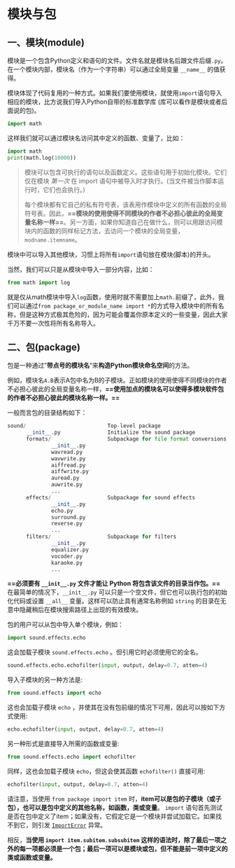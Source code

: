 # 模块与包

## 一、模块(module)

模块是一个包含Python定义和语句的文件。文件名就是模块名后跟文件后缀`.py`。在一个模块内部，模块名（作为一个字符串）可以通过全局变量 `__name__` 的值获得。

模块体现了代码复用的一种方式。如果我们要使用模块，就使用`import`语句导入相应的模块，比方说我们导入Python自带的标准数学库 (库可以看作是模块或者后面说的包)。

```python
import math
```

这样我们就可以通过模块名访问其中定义的函数、变量了，比如：

```python
import math
print(math.log(10000))
```

> 模块可以包含可执行的语句以及函数定义。这些语句用于初始化模块。它们仅在模块 *第一次* 在 import 语句中被导入时才执行。(当文件被当作脚本运行时，它们也会执行。)
>
> 每个模块都有它自己的私有符号表，该表用作模块中定义的所有函数的全局符号表。因此，**==模块的使用使得不同模块的作者不必担心彼此的全局变量名称一样==**。另一方面，如果你知道自己在做什么，则可以用跟访问模块内的函数的同样标记方法，去访问一个模块的全局变量，`modname.itemname`。

模块中可以导入其他模块，习惯上将所有`import`语句放在模块(脚本)的开头。

当然，我们可以只是从模块中导入一部分内容，比如：

```python
from math import log
```

就是仅从math模块中导入`log`函数，使用时就不需要加上`math.`前缀了，此外，我们可以通过`from package_or_module_name import *`的方式导入模块中的所有名称，但是这种方式极其危险的，因为可能会覆盖你原本定义的一些变量，因此大家千万不要一次性将所有名称导入。



## 二、包(package)

包是一种通过”**带点号的模块名**“来**构造Python模块命名空间**的方法。

例如，模块名`A.B`表示A包中名为B的子模块。正如模块的使用使得不同模块的作者不必担心彼此的全局变量名称一样，**==使用加点的模块名可以使得多模块软件包的作者不必担心彼此的模块名称一样。==**

一般而言包的目录结构如下：

```python
sound/                          Top-level package
      __init__.py               Initialize the sound package
      formats/                  Subpackage for file format conversions
              __init__.py
              wavread.py
              wavwrite.py
              aiffread.py
              aiffwrite.py
              auread.py
              auwrite.py
              ...
      effects/                  Subpackage for sound effects
              __init__.py
              echo.py
              surround.py
              reverse.py
              ...
      filters/                  Subpackage for filters
              __init__.py
              equalizer.py
              vocoder.py
              karaoke.py
              ...
```

**==必须要有 `__init__.py` 文件才能让 Python 将包含该文件的目录当作包。==**  在最简单的情况下，`__init__.py` 可以只是一个空文件，但它也可以执行包的初始化代码或设置 `__all__` 变量。这样可以防止具有通常名称例如 `string` 的目录在无意中隐藏稍后在模块搜索路径上出现的有效模块。

包的用户可以从包中导入单个模块，例如：

```python
import sound.effects.echo
```

这会加载子模块 `sound.effects.echo` 。但引用它时必须使用它的全名。

```python
sound.effects.echo.echofilter(input, output, delay=0.7, atten=4)
```

导入子模块的另一种方法是:

```python
from sound.effects import echo
```

这也会加载子模块 `echo` ，并使其在没有包前缀的情况下可用，因此可以按如下方式使用:

```python
echo.echofilter(input, output, delay=0.7, atten=4)
```

另一种形式是直接导入所需的函数或变量:

```python
from sound.effects.echo import echofilter
```

同样，这也会加载子模块 `echo`，但这会使其函数 `echofilter()` 直接可用:

```python
echofilter(input, output, delay=0.7, atten=4)
```

请注意，当使用 `from package import item` 时，**item可以是包的子模块（或子包），也可以是包中定义的其他名称，如函数，类或变量**。 `import` 语句首先测试是否在包中定义了item；如果没有，它假定它是一个模块并尝试加载它。如果找不到它，则引发 [`ImportError`](https://docs.python.org/zh-cn/3/library/exceptions.html#ImportError) 异常。

相反，**当使用 `import item.subitem.subsubitem` 这样的语法时，除了最后一项之外的每一项都必须是一个包；最后一项可以是模块或包，但不能是前一项中定义的类或函数或变量。**